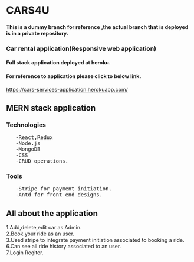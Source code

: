 # CARS4U

#### This is a dummy branch for reference ,the actual branch that is deployed is in a private repository.

### Car rental application(Responsive web application)
#### Full stack application deployed at heroku.

#### For reference to application please click to below link.
https://cars-services-application.herokuapp.com/
<br/>
## MERN stack application

### Technologies
<pre>
   -React,Redux
   -Node.js
   -MongoDB
   -CSS
   -CRUD operations.
</pre>
### Tools
<pre>
   -Stripe for payment initiation.
   -Antd for front end designs.
</pre>

## All about the application

1.Add,delete,edit car as Admin.\
2.Book your ride as an user.\
3.Used stripe to integrate payment initiation associated to booking a ride.\
6.Can see all ride history associated to an user.\
7.Login Regiter.

